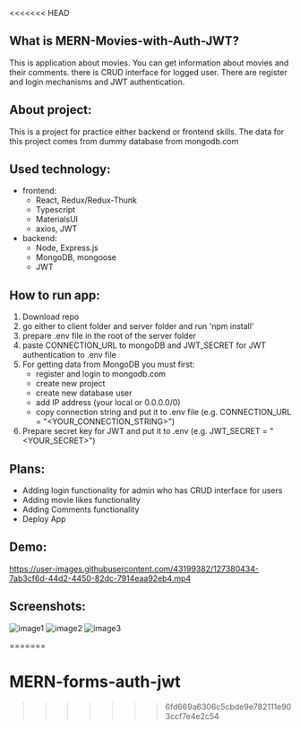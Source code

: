 <<<<<<< HEAD
## What is MERN-Movies-with-Auth-JWT?
This is application about movies. You can get information about movies and their comments. there is CRUD interface for logged user. There are register and login mechanisms and JWT authentication.

## About project:
This is a project for practice either backend or frontend skills. The data for this project comes from dummy database from mongodb.com

## Used technology:
* frontend: 
  * React, Redux/Redux-Thunk 
  * Typescript
  * MaterialsUI
  * axios, JWT
* backend:
  * Node, Express.js
  * MongoDB, mongoose
  * JWT

## How to run app:
1. Download repo
2. go either to client folder and server folder and run 'npm install'
3. prepare .env file in the root of the server folder
4. paste CONNECTION_URL to mongoDB and JWT_SECRET for JWT authentication to .env file
5. For getting data from MongoDB you must first:
    * register and login to mongodb.com
    * create new project 
    * create new database user
    * add IP address (your local or 0.0.0.0/0)
    * copy connection string and put it to .env file (e.g. CONNECTION_URL = "<YOUR_CONNECTION_STRING>")
 6. Prepare secret key for JWT and put it to .env (e.g. JWT_SECRET = "<YOUR_SECRET>")

## Plans:
* Adding login functionality for admin who has CRUD interface for users
* Adding movie likes functionality
* Adding Comments functionality
* Deploy App 

## Demo:
https://user-images.githubusercontent.com/43199382/127380434-7ab3cf6d-44d2-4450-82dc-7914eaa92eb4.mp4

## Screenshots:
![image1](https://user-images.githubusercontent.com/43199382/127380440-5eb753a3-32d2-4edc-9f10-e39b03b94396.jpg)
![image2](https://user-images.githubusercontent.com/43199382/127380441-b28707dc-1c0a-488d-942c-6d7847b35e66.jpg)
![image3](https://user-images.githubusercontent.com/43199382/127380445-85b1ebe0-12fa-4d37-8b76-cde08548e7df.jpg)

=======
# MERN-forms-auth-jwt
>>>>>>> 6fd669a6306c5cbde9e782111e903ccf7e4e2c54
